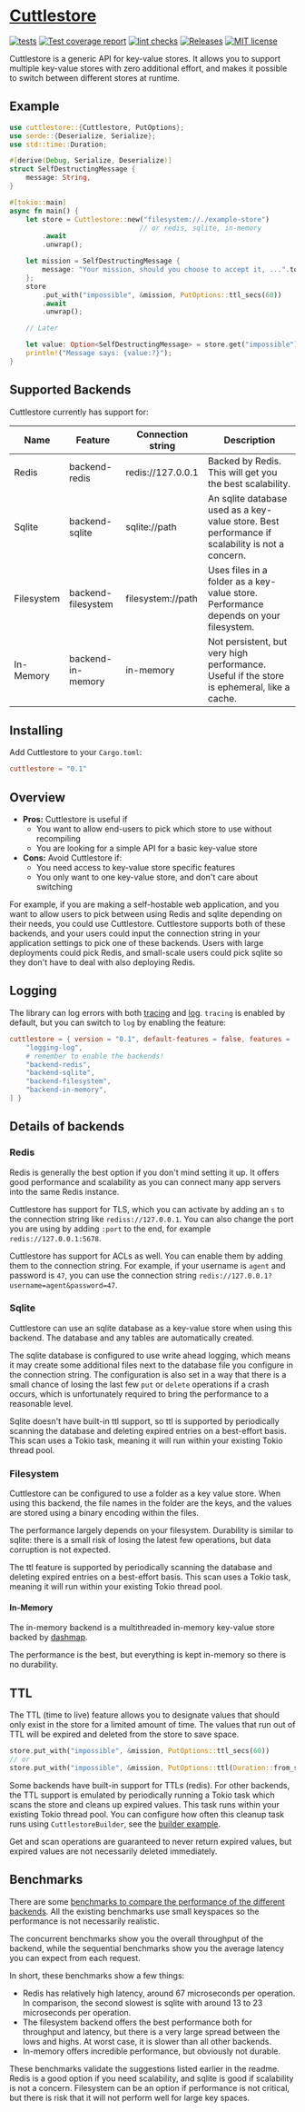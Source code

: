 # [Cuttlestore](https://github.com/SeriousBug/Cuttlestore)

[![tests](https://img.shields.io/github/actions/workflow/status/SeriousBug/cuttlestore/test.yml?label=tests&branch=main)](https://github.com/SeriousBug/cuttlestore/actions/workflows/test.yml)
[![Test coverage report](https://img.shields.io/codecov/c/github/SeriousBug/cuttlestore)](https://codecov.io/gh/SeriousBug/cuttlestore)
[![lint checks](https://img.shields.io/github/actions/workflow/status/SeriousBug/cuttlestore/lint.yml?label=lints&branch=main)](https://github.com/SeriousBug/cuttlestore/actions/workflows/lint.yml)
[![Releases](https://img.shields.io/github/v/release/SeriousBug/cuttlestore?include_prereleases)](https://github.com/SeriousBug/cuttlestore/releases)
[![MIT license](https://img.shields.io/github/license/SeriousBug/cuttlestore)](https://github.com/SeriousBug/cuttlestore/blob/main/LICENSE.txt)

Cuttlestore is a generic API for key-value stores. It allows you to support
multiple key-value stores with zero additional effort, and makes it possible to
switch between different stores at runtime.

## Example

```rust
use cuttlestore::{Cuttlestore, PutOptions};
use serde::{Deserialize, Serialize};
use std::time::Duration;

#[derive(Debug, Serialize, Deserialize)]
struct SelfDestructingMessage {
    message: String,
}

#[tokio::main]
async fn main() {
    let store = Cuttlestore::new("filesystem://./example-store")
                                // or redis, sqlite, in-memory
        .await
        .unwrap();

    let mission = SelfDestructingMessage {
        message: "Your mission, should you choose to accept it, ...".to_string(),
    };
    store
        .put_with("impossible", &mission, PutOptions::ttl_secs(60))
        .await
        .unwrap();

    // Later

    let value: Option<SelfDestructingMessage> = store.get("impossible").await.unwrap();
    println!("Message says: {value:?}");
}
```

## Supported Backends

Cuttlestore currently has support for:

| Name       | Feature            | Connection string | Description                                                                                     |
| ---------- | ------------------ | ----------------- | ----------------------------------------------------------------------------------------------- |
| Redis      | backend-redis      | redis://127.0.0.1 | Backed by Redis. This will get you the best scalability.                                        |
| Sqlite     | backend-sqlite     | sqlite://path     | An sqlite database used as a key-value store. Best performance if scalability is not a concern. |
| Filesystem | backend-filesystem | filesystem://path | Uses files in a folder as a key-value store. Performance depends on your filesystem.            |
| In-Memory  | backend-in-memory  | in-memory         | Not persistent, but very high performance. Useful if the store is ephemeral, like a cache.      |

## Installing

Add Cuttlestore to your `Cargo.toml`:

```toml
cuttlestore = "0.1"
```

## Overview

- **Pros:** Cuttlestore is useful if
  - You want to allow end-users to pick which store to use without recompiling
  - You are looking for a simple API for a basic key-value store
- **Cons:** Avoid Cuttlestore if:
  - You need access to key-value store specific features
  - You only want to one key-value store, and don't care about switching

For example, if you are making a self-hostable web application, and you want to
allow users to pick between using Redis and sqlite depending on their needs, you
could use Cuttlestore. Cuttlestore supports both of these backends, and your
users could input the connection string in your application settings to pick one
of these backends. Users with large deployments could pick Redis, and
small-scale users could pick sqlite so they don't have to deal with also
deploying Redis.

## Logging

The library can log errors with both
[tracing](https://docs.rs/tracing/latest/tracing/) and
[log](https://docs.rs/log/latest/log/). `tracing` is enabled by default, but you
can switch to `log` by enabling the feature:

```toml
cuttlestore = { version = "0.1", default-features = false, features = [
    "logging-log",
    # remember to enable the backends!
    "backend-redis",
    "backend-sqlite",
    "backend-filesystem",
    "backend-in-memory",
] }
```

## Details of backends

### Redis

Redis is generally the best option if you don't mind setting it up. It offers
good performance and scalability as you can connect many app servers into the
same Redis instance.

Cuttlestore has support for TLS, which you can activate by adding an `s` to the
connection string like `rediss://127.0.0.1`. You can also change the port you are
using by adding `:port` to the end, for example `redis://127.0.0.1:5678`.

Cuttlestore has support for ACLs as well. You can enable them by adding them to
the connection string. For example, if your username is `agent` and password is
`47`, you can use the connection string
`redis://127.0.0.1?username=agent&password=47`.

### Sqlite

Cuttlestore can use an sqlite database as a key-value store when using this
backend. The database and any tables are automatically created.

The sqlite database is configured to use write ahead logging, which means it may
create some additional files next to the database file you configure in the
connection string. The configuration is also set in a way that there is a small
chance of losing the last few `put` or `delete` operations if a crash occurs,
which is unfortunately required to bring the performance to a reasonable level.

Sqlite doesn't have built-in ttl support, so ttl is supported by periodically
scanning the database and deleting expired entries on a best-effort basis. This
scan uses a Tokio task, meaning it will run within your existing Tokio thread
pool.

### Filesystem

Cuttlestore can be configured to use a folder as a key value store. When using
this backend, the file names in the folder are the keys, and the values are
stored using a binary encoding within the files.

The performance largely depends on your filesystem. Durability is similar to
sqlite: there is a small risk of losing the latest few operations, but data
corruption is not expected.

The ttl feature is supported by periodically scanning the database and deleting
expired entries on a best-effort basis. This scan uses a Tokio task, meaning it
will run within your existing Tokio thread pool.

#### In-Memory

The in-memory backend is a multithreaded in-memory key-value store backed by
[dashmap](https://docs.rs/dashmap/latest/dashmap/index.html).

The performance is the best, but everything is kept in-memory so there is no
durability.

## TTL

The TTL (time to live) feature allows you to designate values that should only
exist in the store for a limited amount of time. The values that run out of TTL
will be expired and deleted from the store to save space.

```rust
store.put_with("impossible", &mission, PutOptions::ttl_secs(60))
// or
store.put_with("impossible", &mission, PutOptions::ttl(Duration::from_secs(60)))
```

Some backends have built-in support for TTLs (redis). For other backends, the
TTL support is emulated by periodically running a Tokio task which scans the
store and cleans up expired values. This task runs within your existing Tokio
thread pool. You can configure how often this cleanup task runs using
`CuttlestoreBuilder`, see the [builder example](https://github.com/SeriousBug/cuttlestore/blob/main/examples/using-builder.rs#L13-L18).

Get and scan operations are guaranteed to never return expired values, but
expired values are not necessarily deleted immediately.

## Benchmarks

There are some [benchmarks to compare the performance of the different backends](https://seriousbug.github.io/cuttlestore/reports/).
All the existing benchmarks use small keyspaces so the performance is not
necessarily realistic.

The concurrent benchmarks show you the overall throughput of the backend, while
the sequential benchmarks show you the average latency you can expect from each
request.

In short, these benchmarks show a few things:

- Redis has relatively high latency, around 67 microseconds per operation. In
  comparison, the second slowest is sqlite with around 13 to 23 microseconds per
  operation.
- The filesystem backend offers the best performance both for throughput and
  latency, but there is a very large spread between the lows and highs. At worst
  case, it is slower than all other backends.
- In-memory offers incredible performance, but obviously not durable.

These benchmarks validate the suggestions listed earlier in the readme. Redis is
a good option if you need scalability, and sqlite is good if scalability is not
a concern. Filesystem can be an option if performance is not critical, but there
is risk that it will not perform well for large key spaces.
